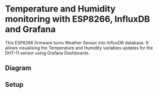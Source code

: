# Temperature and Humidity monitoring with ESP8266, InfluxDB and Grafana

This ESP8266 firmware turns Weather Sensor into InfluxDB database. It allows visualising the Temperature and Humidity variables updates for the DHT-11 sensor using Grafana Dashboards.

## Diagram

## Setup